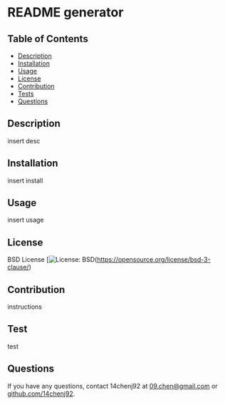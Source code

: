 # README generator

  ## Table of Contents
  * [Description](#description)
  * [Installation](#installation)
  * [Usage](#usage)
  * [License](#license)
  * [Contribution](#contribution)
  * [Tests](#test)
  * [Questions](#questions)

  ## Description
  insert desc
  
  ## Installation
  insert install

  ## Usage
  insert usage

  ## License
  BSD License
  [![License: BSD](https://img.shields.io/badge/license-BSD-green)(https://opensource.org/license/bsd-3-clause/)

  ## Contribution
  instructions

  ## Test
  test

  ## Questions
  If you have any questions, contact 14chenj92 at 09.chen@gmail.com
  or [github.com/14chenj92](github.com/14chenj92).
